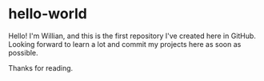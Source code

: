 # hello-world
Hello! I'm Willian, and this is the first repository I've created here in GitHub.
Looking forward to learn a lot and commit my projects here as soon as possible.

Thanks for reading.
